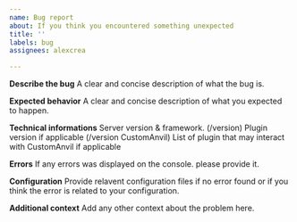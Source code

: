```yaml
---
name: Bug report
about: If you think you encountered something unexpected
title: ''
labels: bug
assignees: alexcrea

---
```


**Describe the bug**
A clear and concise description of what the bug is.

**Expected behavior**
A clear and concise description of what you expected to happen.

**Technical informations**
Server version & framework. (/version)
Plugin version if applicable (/version CustomAnvil)
List of plugin that may interact with CustomAnvil if applicable

**Errors**
If any errors was displayed on the console. please provide it.

**Configuration**
Provide relavent configuration files if no error found or if you think the error is related to your configuration.

**Additional context**
Add any other context about the problem here.
